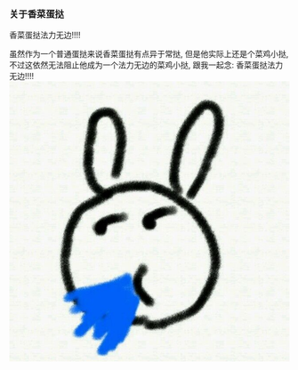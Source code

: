 ### 关于香菜蛋挞

香菜蛋挞法力无边!!!!  

虽然作为一个普通蛋挞来说香菜蛋挞有点异于常挞, 但是他实际上还是个菜鸡小挞, 不过这依然无法阻止他成为一个法力无边的菜鸡小挞, 跟我一起念: 香菜蛋挞法力无边!!!!  ![avatar.jpg](avatar.jpg "")